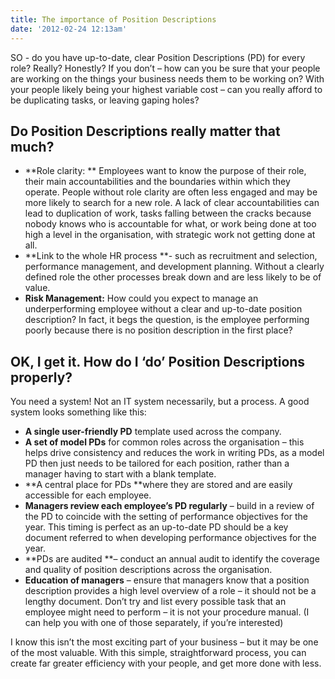 ```yaml
---
title: The importance of Position Descriptions
date: '2012-02-24 12:13am'
---
```

SO - do you have up-to-date, clear Position Descriptions (PD) for every role? Really? Honestly? If you don’t – how can you be sure that your people are working on the things your business needs them to be working on? With your people likely being your highest variable cost – can you really afford to be duplicating tasks, or leaving gaping holes? 

## Do Position Descriptions really matter that much? 

* **Role clarity: ** Employees want to know the purpose of their role, their main accountabilities and the boundaries within which they operate.  People without role clarity are often less engaged and may be more likely to search for a new role. A lack of clear accountabilities can lead to duplication of work, tasks falling between the cracks because nobody knows who is accountable for what, or work being done at too high a level in the organisation, with strategic work not getting done at all. 
* **Link to the whole HR process **- such as recruitment and selection, performance management, and development planning. Without a clearly defined role the other processes break down and are less likely to be of value.
* **Risk Management:**  How could you expect to manage an underperforming employee without a clear and up-to-date position description?  In fact, it begs the question, is the employee performing poorly because there is no position description in the first place?

## OK, I get it. How do I ‘do’ Position Descriptions properly? 

You need a system!  Not an IT system necessarily, but a process.  A good system looks something like this:

* **A single user-friendly PD** template used across the company.
* **A set of model PDs** for common roles across the organisation – this helps drive consistency and reduces the work in writing PDs, as a model PD then just needs to be tailored for each position, rather than a manager having to start with a blank template.
* **A central place for PDs **where they are stored and are easily accessible for each employee.
* **Managers review each employee’s PD regularly** – build in a review of the PD to coincide with the setting of performance objectives for the year. This timing is perfect as an up-to-date PD should be a key document referred to when developing performance objectives for the year.
* **PDs are audited **– conduct an annual audit to identify the coverage and quality of position descriptions across the organisation. 
* **Education of managers** – ensure that managers know that a position description provides a high level overview of a role – it should not be a lengthy document.  Don’t try and list every possible task that an employee might need to perform – it is not your procedure manual. (I can help you with one of those separately, if you’re interested)

I know this isn’t the most exciting part of your business – but it may be one of the most valuable. With this simple, straightforward process, you can create far greater efficiency with your people, and get more done with less.
